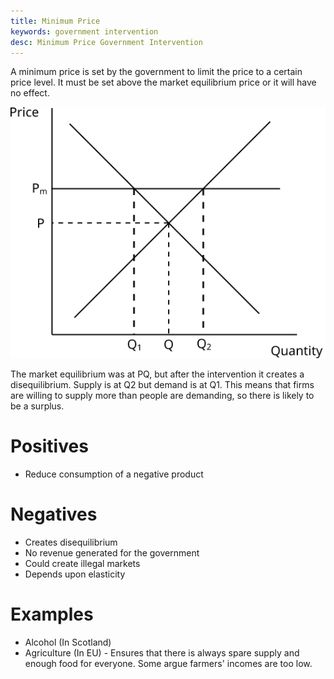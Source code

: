 ```yaml
---
title: Minimum Price
keywords: government intervention
desc: Minimum Price Government Intervention
---
```


A minimum price is set by the government to limit the price to a certain price level. It must be set above the market equilibrium price or it will have no effect.

![A line for minimum price, above the market equilibrium](../diagrams/minimum_price.svg#mono-black)

The market equilibrium was at PQ, but after the intervention it creates a disequilibrium. Supply is at Q2 but demand is at Q1. This means that firms are willing to supply more than people are demanding, so there is likely to be a surplus.

# Positives #
- Reduce consumption of a negative product

# Negatives #
- Creates disequilibrium
- No revenue generated for the government
- Could create illegal markets
- Depends upon elasticity

# Examples #
- Alcohol (In Scotland)
- Agriculture (In EU) - Ensures that there is always spare supply and enough food for everyone. Some argue farmers' incomes are too low.
